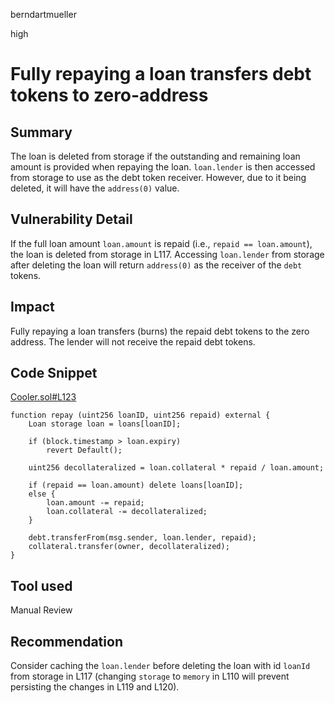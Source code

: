 berndartmueller

high

# Fully repaying a loan transfers debt tokens to zero-address

## Summary

The loan is deleted from storage if the outstanding and remaining loan amount is provided when repaying the loan. `loan.lender` is then accessed from storage to use as the debt token receiver. However, due to it being deleted, it will have the `address(0)` value.

## Vulnerability Detail

If the full loan amount `loan.amount` is repaid (i.e., `repaid == loan.amount`), the loan is deleted from storage in L117. Accessing `loan.lender` from storage after deleting the loan will return `address(0)` as the receiver of the `debt` tokens.

## Impact

Fully repaying a loan transfers (burns) the repaid debt tokens to the zero address. The lender will not receive the repaid debt tokens.

## Code Snippet

[Cooler.sol#L123](https://github.com/sherlock-audit/2023-01-cooler/blob/main/src/Cooler.sol#L123)

```solidity
function repay (uint256 loanID, uint256 repaid) external {
    Loan storage loan = loans[loanID];

    if (block.timestamp > loan.expiry)
        revert Default();

    uint256 decollateralized = loan.collateral * repaid / loan.amount;

    if (repaid == loan.amount) delete loans[loanID];
    else {
        loan.amount -= repaid;
        loan.collateral -= decollateralized;
    }

    debt.transferFrom(msg.sender, loan.lender, repaid);
    collateral.transfer(owner, decollateralized);
}
```

## Tool used

Manual Review

## Recommendation

Consider caching the `loan.lender` before deleting the loan with id `loanId` from storage in L117 (changing `storage` to `memory` in L110 will prevent persisting the changes in L119 and L120).
